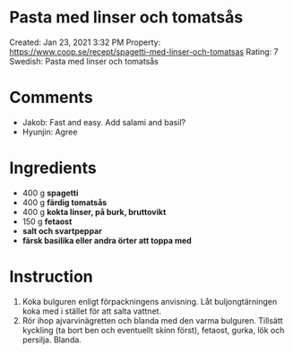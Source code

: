 # Pasta med linser och tomatsås

Created: Jan 23, 2021 3:32 PM
Property: https://www.coop.se/recept/spagetti-med-linser-och-tomatsas
Rating: 7
Swedish: Pasta med linser och tomatsås

# Comments

- Jakob: Fast and easy. Add salami and basil?
- Hyunjin: Agree

# Ingredients

- 400 g **spagetti**
- 400 g **färdig tomatsås**
- 400 g **kokta linser, på burk, bruttovikt**
- 150 g **fetaost**
- **salt och svartpeppar**
- **färsk basilika eller andra örter att toppa med**

# Instruction

1. Koka bulguren enligt förpackningens anvisning. Låt buljongtärningen koka med i stället för att salta vattnet.
2. Rör ihop ajvarvinägretten och blanda med den varma bulguren. Tillsätt kyckling (ta bort ben och eventuellt skinn först), fetaost, gurka, lök och persilja. Blanda.